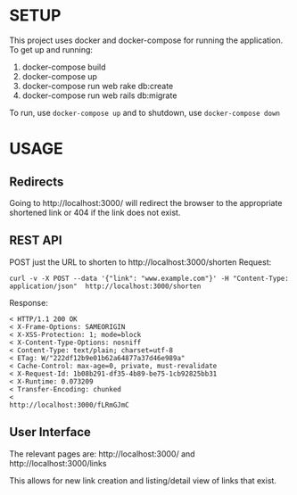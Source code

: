 # SETUP
This project uses docker and docker-compose for running the application. To get up and running:
1. docker-compose build
2. docker-compose up
3. docker-compose run web rake db:create
4. docker-compose run web rails db:migrate

To run, use ```docker-compose up``` and to shutdown, use ```docker-compose down```

# USAGE
## Redirects
Going to http://localhost:3000/<id> will redirect the browser to the appropriate shortened link
or 404 if the link does not exist.

## REST API
POST just the URL to shorten to http://localhost:3000/shorten
Request:
```
curl -v -X POST --data '{"link": "www.example.com"}' -H "Content-Type: application/json"  http://localhost:3000/shorten
```
Response:
```
< HTTP/1.1 200 OK
< X-Frame-Options: SAMEORIGIN
< X-XSS-Protection: 1; mode=block
< X-Content-Type-Options: nosniff
< Content-Type: text/plain; charset=utf-8
< ETag: W/"222df12b9e01b62a64877a37d46e989a"
< Cache-Control: max-age=0, private, must-revalidate
< X-Request-Id: 1b08b291-df35-4b89-be75-1cb92825bb31
< X-Runtime: 0.073209
< Transfer-Encoding: chunked
<
http://localhost:3000/fLRmGJmC
```

## User Interface
The relevant pages are:
http://localhost:3000/ and http://localhost:3000/links

This allows for new link creation and listing/detail view of links that exist.